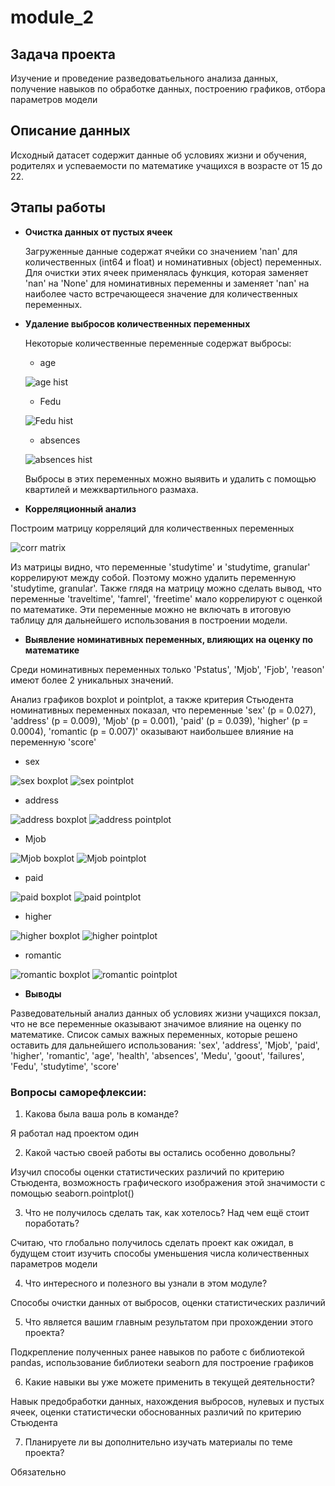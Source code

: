 # module_2
## Задача проекта 
  Изучение и проведение разведоватьельного анализа данных, получение навыков по обработке данных, построению графиков, отбора параметров модели

## Описание данных
  Исходный датасет содержит данные об условиях жизни и обучения, родителях и успеваемости по математике учащихся в возрасте от 15 до 22.
  
## Этапы работы
  - **Очистка данных от пустых ячеек**
    
    Загруженные данные содержат ячейки со значением 'nan' для количественных (int64 и float) и номинативных (object) переменных. 
    Для очистки этих ячеек применялась функция, которая заменяет 'nan' на 'None' для номинативных переменны и заменяет 'nan' на наиболее часто встречающееся значение для   количественных переменных.
  
  - **Удаление выбросов количественных переменных**
    
    Некоторые количественные переменные содержат выбросы:
    
    * age
    
    ![age hist](https://github.com/gzzv/skillfactory_rds/raw/master/screenshots/module_2_age.png/)
    
    * Fedu
    
    ![Fedu hist](https://github.com/gzzv/skillfactory_rds/raw/master/screenshots/module_2_Fedu.png/)
    
    * absences
    
    ![absences hist](https://github.com/gzzv/skillfactory_rds/raw/master/screenshots/module_2_absences.png/)
    
    
    Выбросы в этих переменных можно выявить и удалить с помощью квартилей и межквартильного размаха.
  
  - **Корреляционный анализ**
  
  Построим матрицу корреляций для количественных переменных
  
  ![corr matrix](https://github.com/gzzv/skillfactory_rds/raw/master/screenshots/module_2_corr_matrix.png/)
  
  Из матрицы видно, что переменные 'studytime' и 'studytime, granular' коррелируют между собой. Поэтому можно удалить переменную 'studytime, granular'. Также глядя на матрицу можно сделать вывод, 
  что переменные 'traveltime', 'famrel', 'freetime' мало коррелируют с оценкой по математике. Эти переменные можно не включать в итоговую таблицу для дальнейшего использования в построении модели.  
  
  - **Выявление номинативных переменных, влияющих на оценку по математике**
  
  Среди номинативных переменных только 'Pstatus', 'Mjob', 'Fjob', 'reason' имеют более 2 уникальных значений.
  
  Анализ графиков boxplot и pointplot, а также критерия Стьюдента номинативных переменных показал, что переменные 'sex' (p = 0.027), 'address' (p = 0.009), 'Mjob' (p = 0.001),
'paid' (p = 0.039), 'higher' (p = 0.0004), 'romantic (p = 0.007)' оказывают наибольшее влияние на переменную 'score'

  * sex
  
  ![sex boxplot](https://github.com/gzzv/skillfactory_rds/raw/master/screenshots/module_2_sex.png/)
  ![sex pointplot](https://github.com/gzzv/skillfactory_rds/raw/master/screenshots/module_2_sex_pointplot.png/)
  
  * address
  
  ![address boxplot](https://github.com/gzzv/skillfactory_rds/raw/master/screenshots/module_2_address.png/)
  ![address pointplot](https://github.com/gzzv/skillfactory_rds/raw/master/screenshots/module_2_address_pointplot.png/)
  
  * Mjob
  
  ![Mjob boxplot](https://github.com/gzzv/skillfactory_rds/raw/master/screenshots/module_2_Mjob.png/)
  ![Mjob pointplot](https://github.com/gzzv/skillfactory_rds/raw/master/screenshots/module_2_Mjob_pointplot.png/)
  
  * paid
  
  ![paid boxplot](https://github.com/gzzv/skillfactory_rds/raw/master/screenshots/module_2_paid.png/)
  ![paid pointplot](https://github.com/gzzv/skillfactory_rds/raw/master/screenshots/module_2_paid_pointplot.png/)
  
  * higher
  
  ![higher boxplot](https://github.com/gzzv/skillfactory_rds/raw/master/screenshots/module_2_higher.png/)
  ![higher pointplot](https://github.com/gzzv/skillfactory_rds/raw/master/screenshots/module_2_higher_pointplot.png/)
  
  * romantic
  
  ![romantic boxplot](https://github.com/gzzv/skillfactory_rds/raw/master/screenshots/module_2_romantic.png/)
  ![romantic pointplot](https://github.com/gzzv/skillfactory_rds/raw/master/screenshots/module_2_romantic_pointplot.png/)
  
  - **Выводы**
  
  Разведовательный анализ данных об условиях жизни учащихся покзал, что не все переменные оказывают значимое влияние на оценку по математике. Список самых важных переменных, 
  которые решено оставить для дальнейшего использования: 'sex', 'address', 'Mjob', 'paid', 'higher', 'romantic', 'age', 'health', 'absences', 'Medu', 'goout', 'failures',
 'Fedu', 'studytime', 'score'

### Вопросы саморефлексии:
1. Какова была ваша роль в команде?

  Я работал над проектом один

2. Какой частью своей работы вы остались особенно довольны?

  Изучил способы оценки статистических различий по критерию Стьюдента, возможность графического изображения этой значимости с помощью seaborn.pointplot()

3. Что не получилось сделать так, как хотелось? Над чем ещё стоит поработать?

  Считаю, что глобально получилось сделать проект как ожидал, в будущем стоит изучить способы уменьшения числа количественных параметров модели

4. Что интересного и полезного вы узнали в этом модуле?

  Способы очистки данных от выбросов, оценки статистических различий

5. Что является вашим главным результатом при прохождении этого проекта?

  Подкрепление полученных ранее навыков по работе с библиотекой pandas, использование библиотеки seaborn для построение графиков

6. Какие навыки вы уже можете применить в текущей деятельности?

  Навык предобработки данных, нахождения выбросов, нулевых и пустых ячеек, оценки статистически обоснованных различий по критерию Стьюдента

7. Планируете ли вы дополнительно изучать материалы по теме проекта?

  Обязательно
